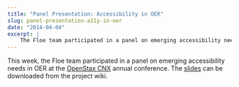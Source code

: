 ```yaml
---
title: "Panel Presentation: Accessibility in OER"
slug: panel-presentation-a11y-in-oer
date: "2014-04-04"
excerpt: |
    The Floe team participated in a panel on emerging accessibility needs in OER at the OpenStax CNX annual conference.
---
```


This week, the Floe team participated in a panel on emerging accessibility needs in
OER at the [OpenStax CNX](https://cnx.org/) annual conference.
The [slides](https://wiki.fluidproject.org/download/attachments/1707985/Connexions.pdf?version=1&modificationDate=1397054988700&api=v2)
can be downloaded from the project wiki.

